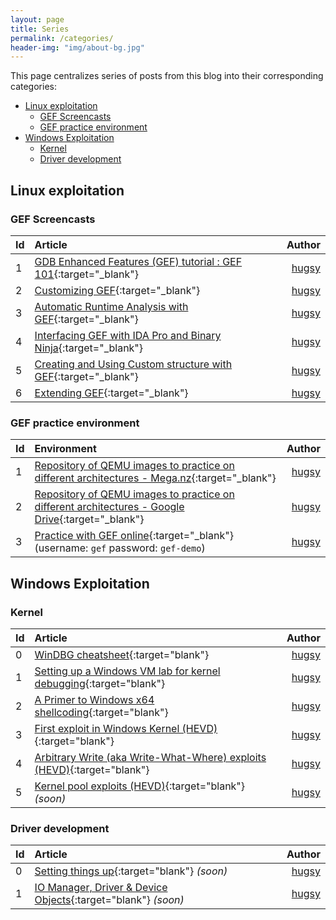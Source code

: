 ```yaml
---
layout: page
title: Series
permalink: /categories/
header-img: "img/about-bg.jpg"
---
```


This page centralizes series of posts from this blog into their corresponding categories:

- [Linux exploitation](#linux-exploitation)
  - [GEF Screencasts](#gef-screencasts)
  - [GEF practice environment](#gef-practice-environment)
- [Windows Exploitation](#windows-exploitation)
  - [Kernel](#kernel)
  - [Driver development](#driver-development)



## Linux exploitation ##

### GEF Screencasts ###

| Id   | Article                                                                                                         |                  Author |
| :--- | :-------------------------------------------------------------------------------------------------------------- | ----------------------: |
| 1    | [GDB Enhanced Features (GEF) tutorial : GEF 101](https://www.youtube.com/watch?v=KWG7prhH-ks){:target="_blank"} | [hugsy](/authors/hugsy) |
| 2    | [Customizing GEF](https://www.youtube.com/watch?v=Pnv-FeWu4DE){:target="_blank"}                                | [hugsy](/authors/hugsy) |
| 3    | [Automatic Runtime Analysis with GEF](https://www.youtube.com/watch?v=DoGPfi9zs6M){:target="_blank"}            | [hugsy](/authors/hugsy) |
| 4    | [Interfacing GEF with IDA Pro and Binary Ninja](https://www.youtube.com/watch?v=QJKmcZumWyA){:target="_blank"}  | [hugsy](/authors/hugsy) |
| 5    | [Creating and Using Custom structure with GEF](https://www.youtube.com/watch?v=pid2aW7Bt_w){:target="_blank"}   | [hugsy](/authors/hugsy) |
| 6    | [Extending GEF](https://www.youtube.com/watch?v=QsBn1nIOnWk){:target="_blank"}                                  | [hugsy](/authors/hugsy) |


### GEF practice environment  ###

| Id   | Environment                                                                                                                                                                               |                  Author |
| :--- | :---------------------------------------------------------------------------------------------------------------------------------------------------------------------------------------- | ----------------------: |
| 1    | [Repository of QEMU images to practice on different architectures - Mega.nz](https://mega.nz/#F!oMoVzQaJ!iS73iiQQ3t_6HuE-XpnyaA){:target="_blank"}                                        | [hugsy](/authors/hugsy) |
| 2    | [Repository of QEMU images to practice on different architectures - Google Drive](https://drive.google.com/drive/folders/107uMlL_DS8yD2TS_0yrHXBDnLOj44a8P?usp=sharing){:target="_blank"} | [hugsy](/authors/hugsy) |
| 3    | [Practice with GEF online](https://demo.gef.blah.cat){:target="_blank"}  (username: `gef` password: `gef-demo`)                                                                           | [hugsy](/authors/hugsy) |


## Windows Exploitation  ##

### Kernel ###

| Id   | Article                                                                                                                                 |                  Author |
| :--- | :-------------------------------------------------------------------------------------------------------------------------------------- | ----------------------: |
| 0    | [WinDBG cheatsheet](https://github.com/hugsy/defcon_27_windbg_workshop/blob/master/windbg_cheatsheet.md){:target="blank"}               | [hugsy](/authors/hugsy) |
| 1    | [Setting up a Windows VM lab for kernel debugging](/2017/08/07/setting-up-a-windows-vm-lab-for-kernel-debugging){:target="blank"}       | [hugsy](/authors/hugsy) |
| 2    | [A Primer to Windows x64 shellcoding](/2017/08/14/a-primer-to-windows-x64-shellcoding){:target="blank"}                                 | [hugsy](/authors/hugsy) |
| 3    | [First exploit in Windows Kernel (HEVD)](/2017/08/18/first-exploit-in-windows-kernel-hevd){:target="blank"}                             | [hugsy](/authors/hugsy) |
| 4    | [Arbitrary Write (aka Write-What-Where) exploits (HEVD)](/2017/08/31/arbitrary-write-primitive-in-windows-kernel-hevd){:target="blank"} | [hugsy](/authors/hugsy) |
| 5    | [Kernel pool exploits (HEVD)](#){:target="blank"}    _(soon)_                                                                           | [hugsy](/authors/hugsy) |


### Driver development ###

| Id   | Article                                                               |                  Author |
| :--- | :-------------------------------------------------------------------- | ----------------------: |
| 0    | [Setting things up](#){:target="blank"}    _(soon)_                   | [hugsy](/authors/hugsy) |
| 1    | [IO Manager, Driver & Device Objects](#){:target="blank"}    _(soon)_ | [hugsy](/authors/hugsy) |
